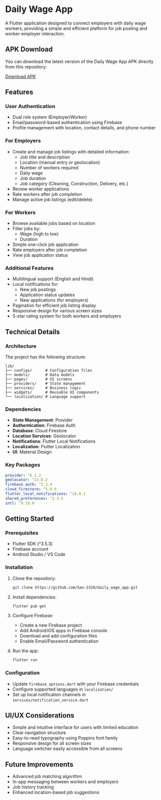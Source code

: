 # Daily Wage App

A Flutter application designed to connect employers with daily wage workers, providing a simple and efficient platform for job posting and worker-employer interaction.

## APK Download

You can download the latest version of the Daily Wage App APK directly from this repository:

[Download APK](https://github.com/San-2310/daily_wage_app/blob/main/apk/app-release.apk?raw=true)

## Features

### User Authentication

- Dual role system (Employer/Worker)
- Email/password-based authentication using Firebase
- Profile management with location, contact details, and phone number

### For Employers

- Create and manage job listings with detailed information:
  - Job title and description
  - Location (manual entry or geolocation)
  - Number of workers required
  - Daily wage
  - Job duration
  - Job category (Cleaning, Construction, Delivery, etc.)
- Review worker applications
- Rate workers after job completion
- Manage active job listings (edit/delete)

### For Workers

- Browse available jobs based on location
- Filter jobs by:
  - Wage (high to low)
  - Duration
- Simple one-click job application
- Rate employers after job completion
- View job application status

### Additional Features

- Multilingual support (English and Hindi)
- Local notifications for:
  - New job postings
  - Application status updates
  - New applications (for employers)
- Pagination for efficient job listing display
- Responsive design for various screen sizes
- 5-star rating system for both workers and employers

## Technical Details

### Architecture

The project has the following structure:

```
lib/
├── configs/      # Configuration files
├── models/       # Data models
├── pages/        # UI screens
├── providers/    # State management
├── services/     # Business logic
├── widgets/      # Reusable UI components
└── localization/ # Language support
```

### Dependencies

- **State Management**: Provider
- **Authentication**: Firebase Auth
- **Database**: Cloud Firestore
- **Location Services**: Geolocator
- **Notifications**: Flutter Local Notifications
- **Localization**: Flutter Localization
- **UI**: Material Design

### Key Packages

```yaml
provider: ^6.1.2
geolocator: ^13.0.2
firebase_auth: ^5.3.4
cloud_firestore: ^5.6.0
flutter_local_notifications: ^18.0.1
shared_preferences: ^2.3.5
intl: ^0.19.0
```

## Getting Started

### Prerequisites

- Flutter SDK (^3.5.3)
- Firebase account
- Android Studio / VS Code

### Installation

1. Clone the repository:

   ```bash
   git clone https://github.com/San-2310/daily_wage_app.git
   ```

2. Install dependencies:

   ```bash
   flutter pub get
   ```

3. Configure Firebase:

   - Create a new Firebase project
   - Add Android/iOS apps in Firebase console
   - Download and add configuration files
   - Enable Email/Password authentication

4. Run the app:
   ```bash
   flutter run
   ```

### Configuration

- Update `firebase_options.dart` with your Firebase credentials
- Configure supported languages in `localization/`
- Set up local notification channels in `services/notification_service.dart`

## UI/UX Considerations

- Simple and intuitive interface for users with limited education
- Clear navigation structure
- Easy-to-read typography using Poppins font family
- Responsive design for all screen sizes
- Language switcher easily accessible from all screens

## Future Improvements

- Advanced job matching algorithm
- In-app messaging between workers and employers
- Job history tracking
- Enhanced location-based job suggestions
